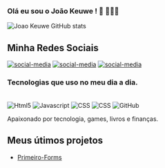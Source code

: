 
### Olá eu sou o João Keuwe ! 👋 👨🏾‍💻

![Joao Keuwe GitHub stats](https://github-readme-stats.vercel.app/api?username=JoaoKeuwe&show_icons=true&theme=radical)

## Minha Redes Sociais
[![social-media]( https://img.shields.io/badge/LinkedIn-0077B5?style=for-the-badge&logo=linkedin&logoColor=white)](https://www.linkedin.com/in/joaokeuwe/)
[![social-media](https://img.shields.io/badge/WhatsApp-25D366?style=for-the-badge&logo=whatsapp&logoColor=white)](http://api.whatsapp.com/send?1=pt_BR&phone=5511979919177)
[![social-media]( 	https://img.shields.io/badge/Instagram-E4405F?style=for-the-badge&logo=instagram&logoColor=white)](https://www.instagram.com/joao_keuwe/)




### Tecnologias que uso no meu dia a dia.

<div style='display : inline-block'><br>
<img align = 'center' alt="Html5"  src= "https://img.shields.io/badge/HTML5-E34F26?style=for-the-badge&logo=html5&logoColor=white">
<img align = 'center' alt="Javascript"  src= "https://img.shields.io/badge/JavaScript-323330?style=for-the-badge&logo=javascript&logoColor=F7DF1E">
<img align = 'center' alt="CSS"  src= "https://img.shields.io/badge/CSS-239120?&style=for-the-badge&logo=css3&logoColor=white">
<img align = 'center' alt="CSS"  src= "https://img.shields.io/badge/Ubuntu-E95420?style=for-the-badge&logo=ubuntu&logoColor=white">
<img align = 'center' alt="GitHub"  src= "https://img.shields.io/badge/GitHub-100000?style=for-the-badge&logo=github&logoColor=white">
</div><br>

Apaixonado por tecnologia, games,  livros e finanças.

## Meus útimos projetos
- [Primeiro-Forms](https://joaokeuwe.github.io/primeiro-forms.github.io/?) 

<!-- [![Top Langs](https://github-readme-stats.vercel.app/api/top-langs/?username=anuraghazra&layout=compact)](https://github.com/JoaoKeuwe/github-readme-stats)
 -->


